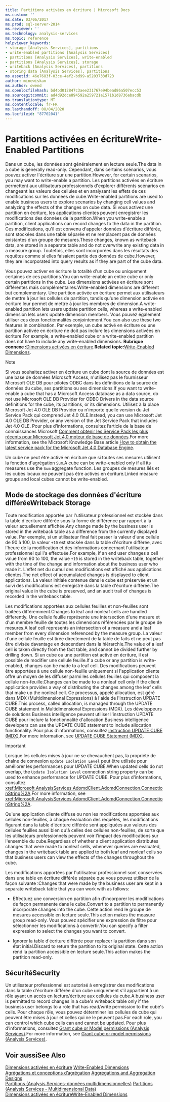 ```yaml
---
title: Partitions activées en écriture | Microsoft Docs
ms.custom: ''
ms.date: 03/06/2017
ms.prod: sql-server-2014
ms.reviewer: ''
ms.technology: analysis-services
ms.topic: reference
helpviewer_keywords:
- storage [Analysis Services], partitions
- write-enabled partitions [Analysis Services]
- partitions [Analysis Services], write-enabled
- partitions [Analysis Services], storage
- writeback [Analysis Services], partitions
- storing data [Analysis Services], partitions
ms.assetid: 46e7683f-03ce-4af2-bd99-a5203733d723
author: minewiskan
ms.author: owend
ms.openlocfilehash: bd4bd012847c3aee231767e94bead86a507ecc53
ms.sourcegitcommit: ad4d92dce894592a259721a1571b1d8736abacdb
ms.translationtype: MT
ms.contentlocale: fr-FR
ms.lasthandoff: 08/04/2020
ms.locfileid: "87702041"
---
```

# <a name="write-enabled-partitions"></a><span data-ttu-id="c6c80-102">Partitions activées en écriture</span><span class="sxs-lookup"><span data-stu-id="c6c80-102">Write-Enabled Partitions</span></span>
  <span data-ttu-id="c6c80-103">Dans un cube, les données sont généralement en lecture seule.</span><span class="sxs-lookup"><span data-stu-id="c6c80-103">The data in a cube is generally read-only.</span></span> <span data-ttu-id="c6c80-104">Cependant, dans certains scénarios, vous pouvez activer l'écriture sur une partition.</span><span class="sxs-lookup"><span data-stu-id="c6c80-104">However, for certain scenarios, you may want to write-enable a partition.</span></span> <span data-ttu-id="c6c80-105">Les partitions activées en écriture permettent aux utilisateurs professionnels d'explorer différents scénarios en changeant les valeurs des cellules et en analysant les effets de ces modifications sur les données de cube.</span><span class="sxs-lookup"><span data-stu-id="c6c80-105">Write-enabled partitions are used to enable business users to explore scenarios by changing cell values and analyzing the effects of the changes on cube data.</span></span> <span data-ttu-id="c6c80-106">Si vous activez une partition en écriture, les applications clientes peuvent enregistrer les modifications des données de la partition.</span><span class="sxs-lookup"><span data-stu-id="c6c80-106">When you write-enable a partition, client applications can record changes to the data in the partition.</span></span> <span data-ttu-id="c6c80-107">Ces modifications, qu'il est convenu d'appeler données d'écriture différée, sont stockées dans une table séparée et ne remplacent pas de données existantes d'un groupe de mesures.</span><span class="sxs-lookup"><span data-stu-id="c6c80-107">These changes, known as writeback data, are stored in a separate table and do not overwrite any existing data in a measure group.</span></span> <span data-ttu-id="c6c80-108">Toutefois, elles sont incorporées dans les résultats des requêtes comme si elles faisaient partie des données de cube.</span><span class="sxs-lookup"><span data-stu-id="c6c80-108">However, they are incorporated into query results as if they are part of the cube data.</span></span>  
  
 <span data-ttu-id="c6c80-109">Vous pouvez activer en écriture la totalité d'un cube ou uniquement certaines de ces partitions.</span><span class="sxs-lookup"><span data-stu-id="c6c80-109">You can write-enable an entire cube or only certain partitions in the cube.</span></span> <span data-ttu-id="c6c80-110">Les dimensions activées en écriture sont différentes mais complémentaires.</span><span class="sxs-lookup"><span data-stu-id="c6c80-110">Write-enabled dimensions are different but complementary.</span></span> <span data-ttu-id="c6c80-111">Une partition activée en écriture permet aux utilisateurs de mettre à jour les cellules de partition, tandis qu'une dimension activée en écriture leur permet de mettre à jour les membres de dimension.</span><span class="sxs-lookup"><span data-stu-id="c6c80-111">A write-enabled partition lets users update partition cells, whereas a write-enabled dimension lets users update dimension members.</span></span> <span data-ttu-id="c6c80-112">Vous pouvez également utiliser ces deux fonctionnalités conjointement.</span><span class="sxs-lookup"><span data-stu-id="c6c80-112">You can also use these two features in combination.</span></span> <span data-ttu-id="c6c80-113">Par exemple, un cube activé en écriture ou une partition activée en écriture ne doit pas inclure les dimensions activées en écriture.</span><span class="sxs-lookup"><span data-stu-id="c6c80-113">For example, a write-enabled cube or a write-enabled partition does not have to include any write-enabled dimensions.</span></span> <span data-ttu-id="c6c80-114">**Rubrique connexe :**[Dimensions activées en écriture](../multidimensional-models-olap-logical-dimension-objects/write-enabled-dimensions.md).</span><span class="sxs-lookup"><span data-stu-id="c6c80-114">**Related topic:**[Write-Enabled Dimensions](../multidimensional-models-olap-logical-dimension-objects/write-enabled-dimensions.md).</span></span>  
  
> [!NOTE]  
>  <span data-ttu-id="c6c80-115">Si vous souhaitez activer en écriture un cube dont la source de données est une base de données Microsoft Access, n'utilisez pas le fournisseur Microsoft OLE DB pour pilotes ODBC dans les définitions de la source de données du cube, ses partitions ou ses dimensions.</span><span class="sxs-lookup"><span data-stu-id="c6c80-115">If you want to write-enable a cube that has a Microsoft Access database as a data source, do not use Microsoft OLE DB Provider for ODBC Drivers in the data source definitions for the cube, its partitions, or its dimensions.</span></span> <span data-ttu-id="c6c80-116">Utilisez à la place Microsoft Jet 4.0 OLE DB Provider ou n'importe quelle version du Jet Service Pack qui comprend Jet 4.0 OLE.</span><span class="sxs-lookup"><span data-stu-id="c6c80-116">Instead, you can use Microsoft Jet 4.0 OLE DB Provider, or any version of the Jet Service Pack that includes Jet 4.0 OLE.</span></span> <span data-ttu-id="c6c80-117">Pour plus d’informations, consultez l’article de la base de connaissances Microsoft [Comment obtenir les Service Pack les plus récents pour Microsoft Jet 4,0 moteur de base de données](https://support.microsoft.com/?kbid=239114).</span><span class="sxs-lookup"><span data-stu-id="c6c80-117">For more information, see the Microsoft Knowledge Base article [How to obtain the latest service pack for the Microsoft Jet 4.0 Database Engine](https://support.microsoft.com/?kbid=239114).</span></span>  
  
 <span data-ttu-id="c6c80-118">Un cube ne peut être activé en écriture que si toutes ses mesures utilisent la fonction d'agrégation `Sum`.</span><span class="sxs-lookup"><span data-stu-id="c6c80-118">A cube can be write-enabled only if all its measures use the `Sum` aggregate function.</span></span> <span data-ttu-id="c6c80-119">Les groupes de mesures liés et les cubes locaux ne peuvent pas être activés en écriture.</span><span class="sxs-lookup"><span data-stu-id="c6c80-119">Linked measure groups and local cubes cannot be write-enabled.</span></span>  
  
## <a name="writeback-storage"></a><span data-ttu-id="c6c80-120">Mode de stockage des données d'écriture différée</span><span class="sxs-lookup"><span data-stu-id="c6c80-120">Writeback Storage</span></span>  
 <span data-ttu-id="c6c80-121">Toute modification apportée par l'utilisateur professionnel est stockée dans la table d'écriture différée sous la forme de différence par rapport à la valeur actuellement affichée.</span><span class="sxs-lookup"><span data-stu-id="c6c80-121">Any change made by the business user is stored in the writeback table as a difference from the currently displayed value.</span></span> <span data-ttu-id="c6c80-122">Par exemple, si un utilisateur final fait passer la valeur d'une cellule de 90 à 100, la valeur `+10` est stockée dans la table d'écriture différée, avec l'heure de la modification et des informations concernant l'utilisateur professionnel qui l'a effectuée.</span><span class="sxs-lookup"><span data-stu-id="c6c80-122">For example, if an end user changes a cell value from 90 to 100, the value `+10` is stored in the writeback table, together with the time of the change and information about the business user who made it.</span></span> <span data-ttu-id="c6c80-123">L'effet net du cumul des modifications est affiché aux applications clientes.</span><span class="sxs-lookup"><span data-stu-id="c6c80-123">The net effect of accumulated changes is displayed to client applications.</span></span> <span data-ttu-id="c6c80-124">La valeur initiale contenue dans le cube est préservée et un suivi des modifications est enregistré dans la table d'écriture différée.</span><span class="sxs-lookup"><span data-stu-id="c6c80-124">The original value in the cube is preserved, and an audit trail of changes is recorded in the writeback table.</span></span>  
  
 <span data-ttu-id="c6c80-125">Les modifications apportées aux cellules feuilles et non-feuilles sont traitées différemment.</span><span class="sxs-lookup"><span data-stu-id="c6c80-125">Changes to leaf and nonleaf cells are handled differently.</span></span> <span data-ttu-id="c6c80-126">Une cellule feuille représente une intersection d'une mesure et d'un membre feuille de toutes les dimensions référencées par le groupe de mesures.</span><span class="sxs-lookup"><span data-stu-id="c6c80-126">A leaf cell represents an intersection of a measure and a leaf member from every dimension referenced by the measure group.</span></span> <span data-ttu-id="c6c80-127">La valeur d'une cellule feuille est tirée directement de la table de faits et ne peut pas être divisée davantage en descendant dans la hiérarchie.</span><span class="sxs-lookup"><span data-stu-id="c6c80-127">The value of a leaf cell is taken directly from the fact table, and cannot be divided further by drilling down.</span></span> <span data-ttu-id="c6c80-128">Si un cube ou une partition est activé en écriture, il est possible de modifier une cellule feuille.</span><span class="sxs-lookup"><span data-stu-id="c6c80-128">If a cube or any partition is write-enabled, changes can be made to a leaf cell.</span></span> <span data-ttu-id="c6c80-129">Des modifications peuvent être apportées à une cellule non-feuille uniquement si l'application cliente offre un moyen de les diffuser parmi les cellules feuilles qui composent la cellule non-feuille.</span><span class="sxs-lookup"><span data-stu-id="c6c80-129">Changes can be made to a nonleaf cell only if the client application provides a way of distributing the changes among the leaf cells that make up the nonleaf cell.</span></span> <span data-ttu-id="c6c80-130">Ce processus, appelé allocation, est géré dans MDX (Multidimensional Expressions) à l'aide de l'instruction UPDATE CUBE.</span><span class="sxs-lookup"><span data-stu-id="c6c80-130">This process, called allocation, is managed through the UPDATE CUBE statement in Multidimensional Expressions (MDX).</span></span> <span data-ttu-id="c6c80-131">Les développeurs de solutions Business intelligence peuvent utiliser l'instruction UPDATE CUBE pour inclure la fonctionnalité d'allocation.</span><span class="sxs-lookup"><span data-stu-id="c6c80-131">Business intelligence developers can use the UPDATE CUBE statement to include allocation functionality.</span></span> <span data-ttu-id="c6c80-132">Pour plus d’informations, consultez [instruction UPDATE CUBE &#40;MDX&#41;](/sql/mdx/mdx-data-manipulation-update-cube).</span><span class="sxs-lookup"><span data-stu-id="c6c80-132">For more information, see [UPDATE CUBE Statement &#40;MDX&#41;](/sql/mdx/mdx-data-manipulation-update-cube).</span></span>  
  
> [!IMPORTANT]  
>  <span data-ttu-id="c6c80-133">Lorsque les cellules mises à jour ne se chevauchent pas, la propriété de chaîne de connexion `Update Isolation Level` peut être utilisée pour améliorer les performances pour UPDATE CUBE.</span><span class="sxs-lookup"><span data-stu-id="c6c80-133">When updated cells do not overlap, the `Update Isolation Level` connection string property can be used to enhance performance for UPDATE CUBE.</span></span> <span data-ttu-id="c6c80-134">Pour plus d'informations, consultez <xref:Microsoft.AnalysisServices.AdomdClient.AdomdConnection.ConnectionString%2A>.</span><span class="sxs-lookup"><span data-stu-id="c6c80-134">For more information, see <xref:Microsoft.AnalysisServices.AdomdClient.AdomdConnection.ConnectionString%2A>.</span></span>  
  
 <span data-ttu-id="c6c80-135">Qu'une application cliente diffuse ou non les modifications apportées aux cellules non-feuilles, à chaque évaluation des requêtes, les modifications figurant dans la table d'écriture différée sont appliquées aux valeurs des cellules feuilles aussi bien qu'à celles des cellules non-feuilles, de sorte que les utilisateurs professionnels peuvent voir l'impact des modifications sur l'ensemble du cube.</span><span class="sxs-lookup"><span data-stu-id="c6c80-135">Regardless of whether a client application distributes changes that were made to nonleaf cells, whenever queries are evaluated, changes in the writeback table are applied to both leaf and nonleaf cells so that business users can view the effects of the changes throughout the cube.</span></span>  
  
 <span data-ttu-id="c6c80-136">Les modifications apportées par l'utilisateur professionnel sont conservées dans une table en écriture différée séparée que vous pouvez utiliser de la façon suivante :</span><span class="sxs-lookup"><span data-stu-id="c6c80-136">Changes that were made by the business user are kept in a separate writeback table that you can work with as follows:</span></span>  
  
-   <span data-ttu-id="c6c80-137">Effectuez une conversion en partition afin d'incorporer les modifications de façon permanente dans le cube.</span><span class="sxs-lookup"><span data-stu-id="c6c80-137">Convert to a partition to permanently incorporate changes into the cube.</span></span> <span data-ttu-id="c6c80-138">Cette action rend le groupe de mesures accessible en lecture seule.</span><span class="sxs-lookup"><span data-stu-id="c6c80-138">This action makes the measure group read-only.</span></span> <span data-ttu-id="c6c80-139">Vous pouvez spécifier une expression de filtre pour sélectionner les modifications à convertir.</span><span class="sxs-lookup"><span data-stu-id="c6c80-139">You can specify a filter expression to select the changes you want to convert.</span></span>  
  
-   <span data-ttu-id="c6c80-140">Ignorer la table d'écriture différée pour replacer la partition dans son état initial.</span><span class="sxs-lookup"><span data-stu-id="c6c80-140">Discard to return the partition to its original state.</span></span> <span data-ttu-id="c6c80-141">Cette action rend la partition accessible en lecture seule.</span><span class="sxs-lookup"><span data-stu-id="c6c80-141">This action makes the partition read-only.</span></span>  
  
## <a name="security"></a><span data-ttu-id="c6c80-142">Sécurité</span><span class="sxs-lookup"><span data-stu-id="c6c80-142">Security</span></span>  
 <span data-ttu-id="c6c80-143">Un utilisateur professionnel est autorisé à enregistrer des modifications dans la table d'écriture différée d'un cube uniquement s'il appartient à un rôle ayant un accès en lecture/écriture aux cellules du cube.</span><span class="sxs-lookup"><span data-stu-id="c6c80-143">A business user is permitted to record changes in a cube's writeback table only if the business user belongs to a role that has read/write permission to the cube's cells.</span></span> <span data-ttu-id="c6c80-144">Pour chaque rôle, vous pouvez déterminer les cellules de cube qui peuvent être mises à jour et celles qui ne le peuvent pas.</span><span class="sxs-lookup"><span data-stu-id="c6c80-144">For each role, you can control which cube cells can and cannot be updated.</span></span> <span data-ttu-id="c6c80-145">Pour plus d’informations, consultez [Grant cube or Model permissions &#40;Analysis Services&#41;](../multidimensional-models/grant-cube-or-model-permissions-analysis-services.md).</span><span class="sxs-lookup"><span data-stu-id="c6c80-145">For more information, see [Grant cube or model permissions &#40;Analysis Services&#41;](../multidimensional-models/grant-cube-or-model-permissions-analysis-services.md).</span></span>  
  
## <a name="see-also"></a><span data-ttu-id="c6c80-146">Voir aussi</span><span class="sxs-lookup"><span data-stu-id="c6c80-146">See Also</span></span>  
 <span data-ttu-id="c6c80-147">[Dimensions activées en écriture](../multidimensional-models-olap-logical-dimension-objects/write-enabled-dimensions.md) </span><span class="sxs-lookup"><span data-stu-id="c6c80-147">[Write-Enabled Dimensions](../multidimensional-models-olap-logical-dimension-objects/write-enabled-dimensions.md) </span></span>  
 <span data-ttu-id="c6c80-148">[Agrégations et conceptions d’agrégation](../multidimensional-models-olap-logical-cube-objects/aggregations-and-aggregation-designs.md) </span><span class="sxs-lookup"><span data-stu-id="c6c80-148">[Aggregations and Aggregation Designs](../multidimensional-models-olap-logical-cube-objects/aggregations-and-aggregation-designs.md) </span></span>  
 <span data-ttu-id="c6c80-149">[Partitions &#40;Analysis Services-données multidimensionnelles&#41;](../multidimensional-models-olap-logical-cube-objects/partitions-analysis-services-multidimensional-data.md) </span><span class="sxs-lookup"><span data-stu-id="c6c80-149">[Partitions &#40;Analysis Services - Multidimensional Data&#41;](../multidimensional-models-olap-logical-cube-objects/partitions-analysis-services-multidimensional-data.md) </span></span>  
 [<span data-ttu-id="c6c80-150">Dimensions activées en écriture</span><span class="sxs-lookup"><span data-stu-id="c6c80-150">Write-Enabled Dimensions</span></span>](../multidimensional-models-olap-logical-dimension-objects/write-enabled-dimensions.md)  
  
  

